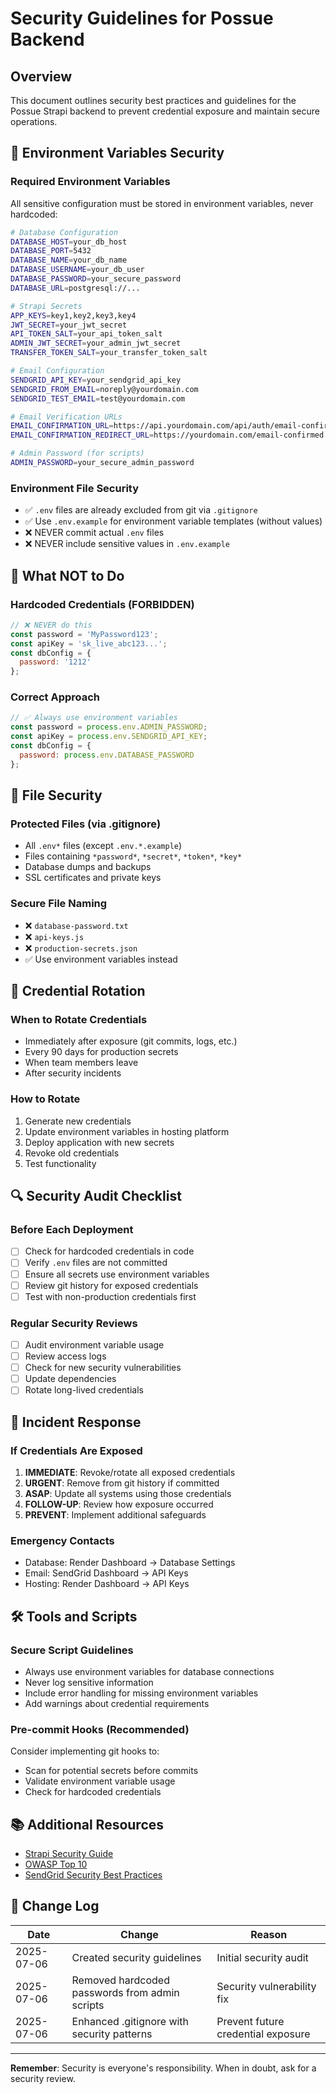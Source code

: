 # Security Guidelines for Possue Backend

## Overview
This document outlines security best practices and guidelines for the Possue Strapi backend to prevent credential exposure and maintain secure operations.

## 🔐 Environment Variables Security

### Required Environment Variables
All sensitive configuration must be stored in environment variables, never hardcoded:

```bash
# Database Configuration
DATABASE_HOST=your_db_host
DATABASE_PORT=5432
DATABASE_NAME=your_db_name
DATABASE_USERNAME=your_db_user
DATABASE_PASSWORD=your_secure_password
DATABASE_URL=postgresql://...

# Strapi Secrets
APP_KEYS=key1,key2,key3,key4
JWT_SECRET=your_jwt_secret
API_TOKEN_SALT=your_api_token_salt
ADMIN_JWT_SECRET=your_admin_jwt_secret
TRANSFER_TOKEN_SALT=your_transfer_token_salt

# Email Configuration
SENDGRID_API_KEY=your_sendgrid_api_key
SENDGRID_FROM_EMAIL=noreply@yourdomain.com
SENDGRID_TEST_EMAIL=test@yourdomain.com

# Email Verification URLs
EMAIL_CONFIRMATION_URL=https://api.yourdomain.com/api/auth/email-confirmation
EMAIL_CONFIRMATION_REDIRECT_URL=https://yourdomain.com/email-confirmed

# Admin Password (for scripts)
ADMIN_PASSWORD=your_secure_admin_password
```

### Environment File Security
- ✅ `.env` files are already excluded from git via `.gitignore`
- ✅ Use `.env.example` for environment variable templates (without values)
- ❌ NEVER commit actual `.env` files
- ❌ NEVER include sensitive values in `.env.example`

## 🚫 What NOT to Do

### Hardcoded Credentials (FORBIDDEN)
```javascript
// ❌ NEVER do this
const password = 'MyPassword123';
const apiKey = 'sk_live_abc123...';
const dbConfig = {
  password: '1212'
};
```

### Correct Approach
```javascript
// ✅ Always use environment variables
const password = process.env.ADMIN_PASSWORD;
const apiKey = process.env.SENDGRID_API_KEY;
const dbConfig = {
  password: process.env.DATABASE_PASSWORD
};
```

## 📁 File Security

### Protected Files (via .gitignore)
- All `.env*` files (except `.env.*.example`)
- Files containing `*password*`, `*secret*`, `*token*`, `*key*`
- Database dumps and backups
- SSL certificates and private keys

### Secure File Naming
- ❌ `database-password.txt`
- ❌ `api-keys.js`
- ❌ `production-secrets.json`
- ✅ Use environment variables instead

## 🔄 Credential Rotation

### When to Rotate Credentials
- Immediately after exposure (git commits, logs, etc.)
- Every 90 days for production secrets
- When team members leave
- After security incidents

### How to Rotate
1. Generate new credentials
2. Update environment variables in hosting platform
3. Deploy application with new secrets
4. Revoke old credentials
5. Test functionality

## 🔍 Security Audit Checklist

### Before Each Deployment
- [ ] Check for hardcoded credentials in code
- [ ] Verify `.env` files are not committed
- [ ] Ensure all secrets use environment variables
- [ ] Review git history for exposed credentials
- [ ] Test with non-production credentials first

### Regular Security Reviews
- [ ] Audit environment variable usage
- [ ] Review access logs
- [ ] Check for new security vulnerabilities
- [ ] Update dependencies
- [ ] Rotate long-lived credentials

## 🚨 Incident Response

### If Credentials Are Exposed
1. **IMMEDIATE**: Revoke/rotate all exposed credentials
2. **URGENT**: Remove from git history if committed
3. **ASAP**: Update all systems using those credentials
4. **FOLLOW-UP**: Review how exposure occurred
5. **PREVENT**: Implement additional safeguards

### Emergency Contacts
- Database: Render Dashboard → Database Settings
- Email: SendGrid Dashboard → API Keys
- Hosting: Render Dashboard → API Keys

## 🛠 Tools and Scripts

### Secure Script Guidelines
- Always use environment variables for database connections
- Never log sensitive information
- Include error handling for missing environment variables
- Add warnings about credential requirements

### Pre-commit Hooks (Recommended)
Consider implementing git hooks to:
- Scan for potential secrets before commits
- Validate environment variable usage
- Check for hardcoded credentials

## 📚 Additional Resources

- [Strapi Security Guide](https://strapi.io/documentation/developer-docs/latest/setup-deployment-guides/deployment/optional-software/nginx-proxy.html#security-hardening)
- [OWASP Top 10](https://owasp.org/www-project-top-ten/)
- [SendGrid Security Best Practices](https://sendgrid.com/docs/for-developers/sending-email/api-key-security/)

## 📝 Change Log

| Date | Change | Reason |
|------|--------|--------|
| 2025-07-06 | Created security guidelines | Initial security audit |
| 2025-07-06 | Removed hardcoded passwords from admin scripts | Security vulnerability fix |
| 2025-07-06 | Enhanced .gitignore with security patterns | Prevent future credential exposure |

---

**Remember**: Security is everyone's responsibility. When in doubt, ask for a security review.